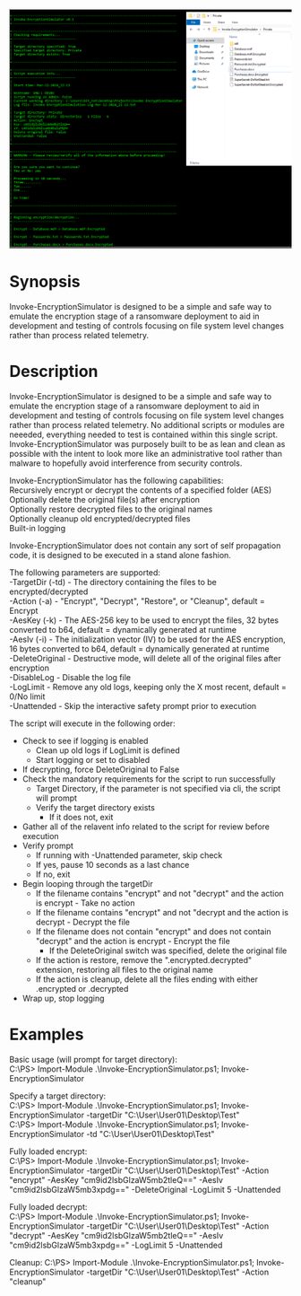 ![Invoke-EncryptionSimulator](https://raw.githubusercontent.com/robwillisinfo/Invoke-EncryptionSimulator/main/Invoke-EncryptionSimulator.png)

# Synopsis
Invoke-EncryptionSimulator is designed to be a simple and safe way to emulate the encryption stage of a  ransomware deployment to aid in development and testing of controls focusing on file system level  changes rather than process related telemetry.

# Description
Invoke-EncryptionSimulator is designed to be a simple and safe way to emulate the encryption stage of a 
ransomware deployment to aid in development and testing of controls focusing on file system level 
changes rather than process related telemetry. No additional scripts or modules are neeeded, everything 
needed to test is contained within this single script. Invoke-EncryptionSimulator was purposely built to 
be as lean and clean as possible with the intent to look more like an administrative tool rather than 
malware to hopefully avoid interference from security controls.

Invoke-EncryptionSimulator has the following capabilities:  
Recursively encrypt or decrypt the contents of a specified folder (AES)  
Optionally delete the original file(s) after encryption  
Optionally restore decrypted files to the original names  
Optionally cleanup old encrypted/decrypted files  
Built-in logging  

Invoke-EncryptionSimulator does not contain any sort of self propagation code, it is designed to be executed
in a stand alone fashion.

The following parameters are supported:  
-TargetDir (-td) - The directory containing the files to be encrypted/decrypted  
-Action (-a) - "Encrypt", "Decrypt", "Restore", or "Cleanup", default = Encrypt  
-AesKey (-k) - The AES-256 key to be used to encrypt the files, 32 bytes converted to b64, default = dynamically generated at runtime   
-AesIv (-i) - The initialization vector (IV) to be used for the AES encryption, 16 bytes converted to b64, default = dynamically generated at runtime  
-DeleteOriginal - Destructive mode, will delete all of the original files after encryption  
-DisableLog - Disable the log file  
-LogLimit - Remove any old logs, keeping only the X most recent, default = 0/No limit  
-Unattended - Skip the interactive safety prompt prior to execution  

The script will execute in the following order:

- Check to see if logging is enabled
  - Clean up old logs if LogLimit is defined
  - Start logging or set to disabled 
- If decrypting, force DeleteOriginal to False
- Check the mandatory requirements for the script to run successfully
  - Target Directory, if the parameter is not specified via cli, the script will prompt
  - Verify the target directory exists
    - If it does not, exit
- Gather all of the relavent info related to the script for review before execution
- Verify prompt
  - If running with -Unattended parameter, skip check
  - If yes, pause 10 seconds as a last chance
  - If no, exit
- Begin looping through the targetDir
  - If the filename contains "encrypt" and not "decrypt" and the action is encrypt - Take no action
  - If the filename contains "encrypt" and not "decrypt and the action is decrypt - Decrypt the file
  - If the filename does not contain "encrypt" and does not contain "decrypt" and the action is encrypt - Encrypt the file
    - If the DeleteOriginal switch was specified, delete the original file
  - If the action is restore, remove the ".encrypted.decrypted" extension, restoring all files to the original name  
  - If the action is cleanup, delete all the files ending with either .encrypted or .decrypted
- Wrap up, stop logging

# Examples

Basic usage (will prompt for target directory):  
C:\PS> Import-Module .\Invoke-EncryptionSimulator.ps1; Invoke-EncryptionSimulator

Specify a target directory:  
C:\PS> Import-Module .\Invoke-EncryptionSimulator.ps1; Invoke-EncryptionSimulator -targetDir "C:\User\User01\Desktop\Test"  
C:\PS> Import-Module .\Invoke-EncryptionSimulator.ps1; Invoke-EncryptionSimulator -td "C:\User\User01\Desktop\Test"  

Fully loaded encrypt:  
C:\PS> Import-Module .\Invoke-EncryptionSimulator.ps1; Invoke-EncryptionSimulator -targetDir "C:\User\User01\Desktop\Test" -Action "encrypt" -AesKey "cm9id2lsbGlzaW5mb2tleQ==" -AesIv "cm9id2lsbGlzaW5mb3xpdg==" -DeleteOriginal -LogLimit 5 -Unattended

Fully loaded decrypt:  
C:\PS> Import-Module .\Invoke-EncryptionSimulator.ps1; Invoke-EncryptionSimulator -targetDir "C:\User\User01\Desktop\Test" -Action "decrypt" -AesKey "cm9id2lsbGlzaW5mb2tleQ==" -AesIv "cm9id2lsbGlzaW5mb3xpdg==" -LogLimit 5 -Unattended

Cleanup:
C:\PS> Import-Module .\Invoke-EncryptionSimulator.ps1; Invoke-EncryptionSimulator -targetDir "C:\User\User01\Desktop\Test" -Action "cleanup"


